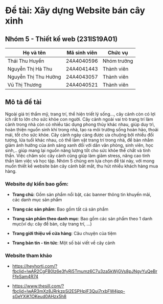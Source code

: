 # Đề tài: Xây dựng Website bán cây xinh 

## Nhóm 5 - Thiết kế web (231IS19A01)

| Họ và tên           | Mã sinh viên | Chức vụ        | 
| ------------------  | ------------ | -------------- | 
| Thái Thu Huyền      | 24A4040596   | Nhóm trưởng    |                                            
| Nguyễn Thị Hà Thu   | 24A4041443   | Thành viên     |                                          
| Nguyễn Thị Thu Hường| 24A4043057   | Thành viên     | 
| Vũ Thị Thương       | 24A4040521   | Thành viên     |       
## Mô tả đề tài
Ngoài giá trị thẩm mỹ, trang trí, thể hiện triết lý sống..., cây cảnh còn có lợi ích rất to lớn cho sức khỏe con người.
Cây cảnh ngoài vai trò trang trí làm cảnh trong nhà còn có nhiều tác dụng phong thủy khác nhau, giúp duy trì, hoàn thiện nguồn sinh khí trong nhà, tạo ra môi trường sống hoàn hảo, thoải mái, tốt cho sức khỏe.
Cây cảnh ngày càng được ưa chuộng bởi nhiều đối tượng, lứa tuổi khác nhau, có thể làm vật trang trí trong nhà, để bàn nhằm giảm ảnh hưởng của ánh sáng xanh đối với dân văn phòng, sinh viên, học sinh,.. giúp mang lại nguồn năng lượng tốt cho sức khỏe thể chất và tinh thần. Việc chăm sóc cây cảnh cũng giúp làm giảm stress, nâng cao tinh thần làm việc và học tập. 
Nhóm 5 chúng em lựa chọn đề tài này, với mong muốn thiết kế website bán cây cảnh bắt mắt, thu hút nhiều khách hàng mua hàng. 

### Website dự kiến bao gồm: 

- **Trang chủ**: Gồm sản phẩm nổi bật, các banner thông tin khuyến mãi, các danh mục sản phẩm 

- **Trang các sản phẩm**: Bao gồm tất cả sản phẩm

- **Trang sản phẩm theo danh mục**: Bao gồm các sản phẩm theo 1 danh mục(ví dụ: cây để bàn, cây trang trí, ...)
  
- **Trang giới thiệu về cửa hàng**: Câu chuyện của tiệm

- **Trang bản tin - tin tức**: Một số bài viết về cây cảnh 

### Website tham khảo

- https://heyhorti.com/?fbclid=IwAR2CgFB0lz6e3fyRi5Tmumz6C7u3za5kWjGVs8pJNgvYuQeBrFfeSam4R74
 
- https://www.thesill.com/?fbclid=IwAR3mXz8JRrkzpSi2ESPHplF3Qui7rxbFW4jpp-sGeYXiK1OKeud0AHzx5h8
 
